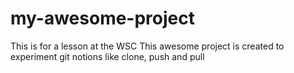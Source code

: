 # my-awesome-project
This is for a lesson at the WSC
This awesome project is created to experiment git notions like clone, push and pull
